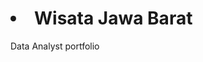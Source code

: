 # <li href="https://public.tableau.com/views/WisataJawaBarat2014-2017/WisataJawaBarat2014-2017?:language=en-GB&:display_count=n&:origin=viz_share_link">Wisata Jawa Barat</li>
Data Analyst portfolio
